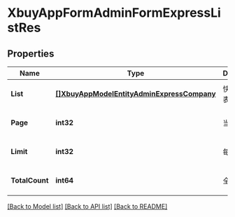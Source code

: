 # XbuyAppFormAdminFormExpressListRes

## Properties
Name | Type | Description | Notes
------------ | ------------- | ------------- | -------------
**List** | [**[]XbuyAppModelEntityAdminExpressCompany**](xbuy.app.model.entity.AdminExpressCompany.md) | 快递公司列表 | [optional] [default to null]
**Page** | **int32** | 当前页码 | [optional] [default to 1]
**Limit** | **int32** | 每页数量 | [optional] [default to 10]
**TotalCount** | **int64** | 全部数据量 | [optional] [default to null]

[[Back to Model list]](../README.md#documentation-for-models) [[Back to API list]](../README.md#documentation-for-api-endpoints) [[Back to README]](../README.md)

